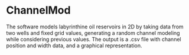 # ChannelMod
The software models labyrinthine oil reservoirs in 2D by taking data from two wells and fixed grid values, generating a random channel modeling while considering previous values. The output is a .csv file with channel position and width data, and a graphical representation.
